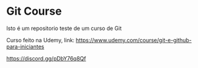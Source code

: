# Git Course

Isto é um repositorio teste de um curso de Git

Curso feito na Udemy, link: https://www.udemy.com/course/git-e-github-para-iniciantes

https://discord.gg/pDbY76q8Qf
